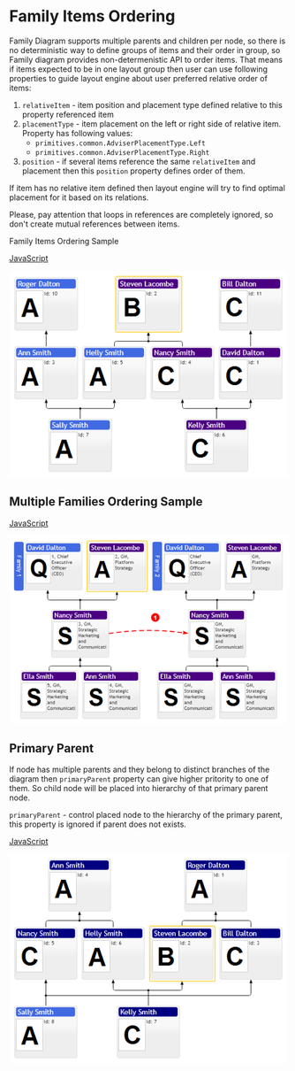 # Family Items Ordering
Family Diagram supports multiple parents and children per node, so there is no deterministic way to define groups of items and their order in group, so Family diagram provides non-determenistic API to order items. That means if items expected to be in one layout group then user can use following properties to guide layout engine about user preferred relative order of items:

1. `relativeItem` - item position and placement type defined relative to this property referenced item
2. `placementType` - item placement on the left or right side of relative item. Property has following values:
    * `primitives.common.AdviserPlacementType.Left`
    * `primitives.common.AdviserPlacementType.Right`
3. `position` - if several items reference the same `relativeItem` and placement then this `position` property defines order of them.

If item has no relative item defined then layout engine will try to find optimal placement for it based on its relations.

Please, pay attention that loops in references are completely ignored, so don't create mutual references between items.

Family Items Ordering Sample

[JavaScript](javascript.controls/CaseFamilyChartItemsOrdering.html)

![Screenshot](images/screenshots/CaseFamilyChartItemsOrdering.png)

## Multiple Families Ordering Sample

[JavaScript](javascript.controls/CaseMultipleFamiliesOrdering.html)

![Screenshot](images/screenshots/CaseMultipleFamiliesOrdering.png)

## Primary Parent

If node has multiple parents and they belong to distinct branches of the diagram then `primaryParent` property can give higher pritority to one of them. So child node will be placed into hierarchy of that primary parent node.

`primaryParent` - control placed node to the hierarchy of the primary parent, this property is ignored if parent does not exists.

[JavaScript](javascript.controls/CaseFamilyChartPrimaryParent.html)

![Screenshot](images/screenshots/CaseFamilyChartPrimaryParent.png)